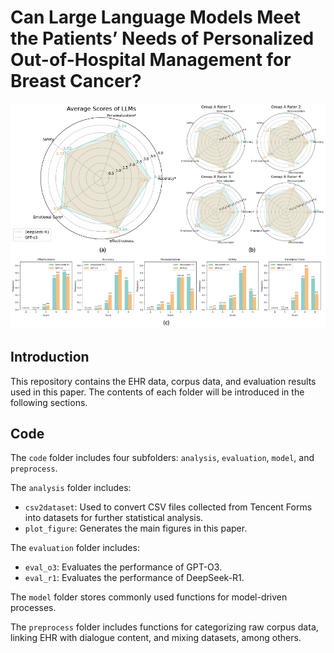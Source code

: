 # Can Large Language Models Meet the Patients’ Needs of Personalized Out-of-Hospital Management for Breast Cancer?

![alt text](image-1.png)

## Introduction  

This repository contains the EHR data, corpus data, and evaluation results used in this paper. The contents of each folder will be introduced in the following sections.  

## Code  

The `code` folder includes four subfolders: `analysis`, `evaluation`, `model`, and `preprocess`.  

The `analysis` folder includes:  
- `csv2dataset`: Used to convert CSV files collected from Tencent Forms into datasets for further statistical analysis.  
- `plot_figure`: Generates the main figures in this paper.  

The `evaluation` folder includes:  
- `eval_o3`: Evaluates the performance of GPT-O3.  
- `eval_r1`: Evaluates the performance of DeepSeek-R1.  

The `model` folder stores commonly used functions for model-driven processes.  

The `preprocess` folder includes functions for categorizing raw corpus data, linking EHR with dialogue content, and mixing datasets, among others.  
